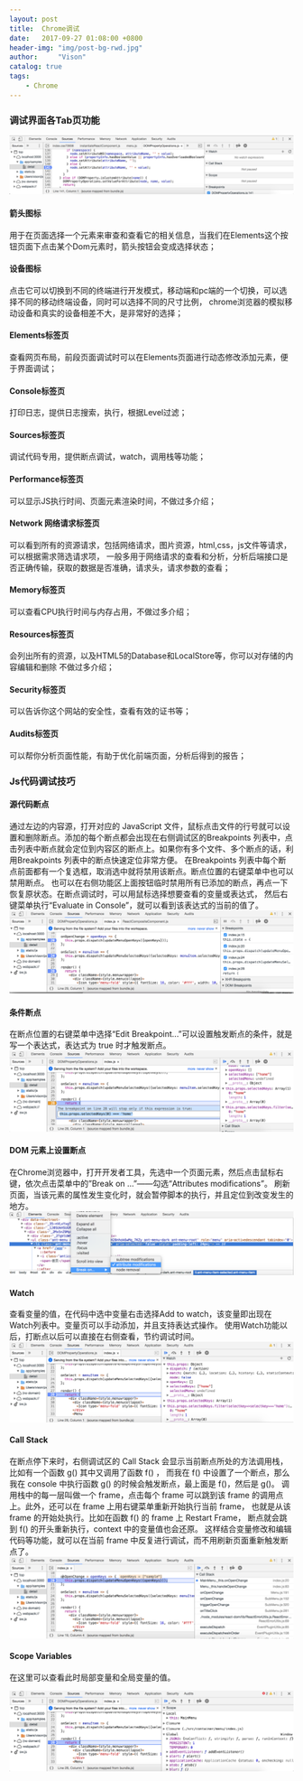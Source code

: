 ```yaml
---
layout: post
title:  Chrome调试
date:   2017-09-27 01:08:00 +0800
header-img: "img/post-bg-rwd.jpg"
author:     "Vison"
catalog: true
tags:
    - Chrome
---
```


### 调试界面各Tab页功能

![](/img/in-post/post-chrome-debug/chrome-debug.png)

#### 箭头图标
用于在页面选择一个元素来审查和查看它的相关信息，当我们在Elements这个按钮页面下点击某个Dom元素时，箭头按钮会变成选择状态；

#### 设备图标
点击它可以切换到不同的终端进行开发模式，移动端和pc端的一个切换，可以选择不同的移动终端设备，同时可以选择不同的尺寸比例，
chrome浏览器的模拟移动设备和真实的设备相差不大，是非常好的选择；

#### Elements标签页
查看网页布局，前段页面调试时可以在Elements页面进行动态修改添加元素，便于界面调试；

#### Console标签页
打印日志，提供日志搜索，执行，根据Level过滤；

#### Sources标签页
调试代码专用，提供断点调试，watch，调用栈等功能；

#### Performance标签页
可以显示JS执行时间、页面元素渲染时间，不做过多介绍；

#### Network 网络请求标签页
可以看到所有的资源请求，包括网络请求，图片资源，html,css，js文件等请求，可以根据需求筛选请求项，
一般多用于网络请求的查看和分析，分析后端接口是否正确传输，获取的数据是否准确，请求头，请求参数的查看；

#### Memory标签页
可以查看CPU执行时间与内存占用，不做过多介绍；

#### Resources标签页
会列出所有的资源，以及HTML5的Database和LocalStore等，你可以对存储的内容编辑和删除 不做过多介绍；

#### Security标签页
可以告诉你这个网站的安全性，查看有效的证书等；

#### Audits标签页
可以帮你分析页面性能，有助于优化前端页面，分析后得到的报告；


### Js代码调试技巧

#### 源代码断点
通过左边的内容源，打开对应的 JavaScript 文件，鼠标点击文件的行号就可以设置和删除断点。添加的每个断点都会出现在右侧调试区的Breakpoints
列表中，点击列表中断点就会定位到内容区的断点上。如果你有多个文件、多个断点的话，利用Breakpoints 列表中的断点快速定位非常方便。
在Breakpoints 列表中每个断点前面都有一个复选框，取消选中就将禁用该断点。断点位置的右键菜单中也可以禁用断点。
也可以在右侧功能区上面按钮临时禁用所有已添加的断点，再点一下恢复原状态。在断点调试时，可以用鼠标选择想要查看的变量或表达式，
然后右键菜单执行“Evaluate in Console”，就可以看到该表达式的当前的值了。
![](/img/in-post/post-chrome-debug/debug-breakpoint.png)

#### 条件断点
在断点位置的右键菜单中选择“Edit Breakpoint...”可以设置触发断点的条件，就是写一个表达式，表达式为 true 时才触发断点。
![](/img/in-post/post-chrome-debug/if-breakpoint.png)

#### DOM 元素上设置断点
在Chrome浏览器中，打开开发者工具，先选中一个页面元素，然后点击鼠标右键，依次点击菜单中的”Break on …”——勾选“Attributes modifications”。
刷新页面，当该元素的属性发生变化时，就会暂停脚本的执行，并且定位到改变发生的地方。
![](/img/in-post/post-chrome-debug/dom-breakpoint.png)

#### Watch

查看变量的值，在代码中选中变量右击选择Add to watch，该变量即出现在Watch列表中。变量页可以手动添加，并且支持表达式操作。
使用Watch功能以后，打断点以后可以直接在右侧查看，节约调试时间。
![](/img/in-post/post-chrome-debug/debug-watch.png)

#### Call Stack

在断点停下来时，右侧调试区的 Call Stack 会显示当前断点所处的方法调用栈，比如有一个函数 g() 其中又调用了函数 f() ，
而我在 f() 中设置了一个断点，那么我在 console 中执行函数 g() 的时候会触发断点，最上面是 f()，然后是 g()。
调用栈中的每一层叫做一个 frame，点击每个 frame 可以跳到该 frame 的调用点上。此外，还可以在 frame 上用右键菜单重新开始执行当前 frame，
也就是从该 frame 的开始处执行。比如在函数 f() 的 frame 上 Restart Frame， 断点就会跳到 f() 的开头重新执行，context 中的变量值也会还原。
这样结合变量修改和编辑代码等功能，就可以在当前 frame 中反复进行调试，而不用刷新页面重新触发断点了。
![](/img/in-post/post-chrome-debug/call-stack.png)

#### Scope Variables

在这里可以查看此时局部变量和全局变量的值。

![](/img/in-post/post-chrome-debug/debug-scope.png)

